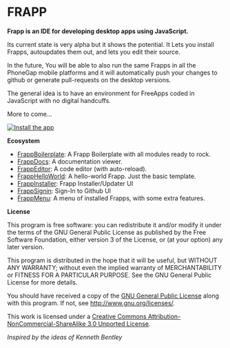 FRAPP
=======

**Frapp is an IDE for developing desktop apps using JavaScript.**

Its current state is very alpha but it shows the potential. It Lets you install Frapps, autoupdates them out, and lets you edit their source.

In the future, You will be able to also run the same Frapps in all the PhoneGap mobile platforms and it will automatically push your changes to github or generate pull-requests on the desktop versions.

The general idea is to have an environment for FreeApps coded in JavaScript with no digital handcuffs.

More to come...

[![Install the app](https://f.cloud.github.com/assets/806111/1830913/a3942348-736d-11e3-85b8-1f5b41c63f5c.jpg)](https://github.com/danielesteban/Frapp/releases/download/v0.0.4/Frapp-OSX.zip)

**Ecosystem**
 - [FrappBoilerplate](https://github.com/danielesteban/FrappBoilerplate): A Frapp Boilerplate with all modules ready to rock.
 - [FrappDocs](https://github.com/danielesteban/FrappDocs): A documentation viewer.
 - [FrappEditor](https://github.com/danielesteban/FrappEditor): A code editor (with auto-reload).
 - [FrappHelloWorld](https://github.com/danielesteban/FrappHelloWorld): A hello-world Frapp. Just the basic template.
 - [FrappInstaller](https://github.com/danielesteban/FrappInstaller): Frapp Installer/Updater UI
 - [FrappSignin](https://github.com/danielesteban/FrappSignin): Sign-In to Github UI
 - [FrappMenu](https://github.com/danielesteban/FrappMenu): A menu of installed Frapps, with some extra features.

**License**

This program is free software: you can redistribute it and/or modify
it under the terms of the GNU General Public License as published by
the Free Software Foundation, either version 3 of the License, or
(at your option) any later version.

This program is distributed in the hope that it will be useful,
but WITHOUT ANY WARRANTY; without even the implied warranty of
MERCHANTABILITY or FITNESS FOR A PARTICULAR PURPOSE.  See the
GNU General Public License for more details.

You should have received a copy of the [GNU General Public License](https://github.com/danielesteban/Frapp/blob/master/LICENSE) along with this program. If not, see <http://www.gnu.org/licenses/>.

This work is licensed under a [Creative Commons Attribution-NonCommercial-ShareAlike 3.0 Unported License](https://github.com/danielesteban/Frapp/blob/master/LICENSE).

_Inspired by the ideas of Kenneth Bentley_
